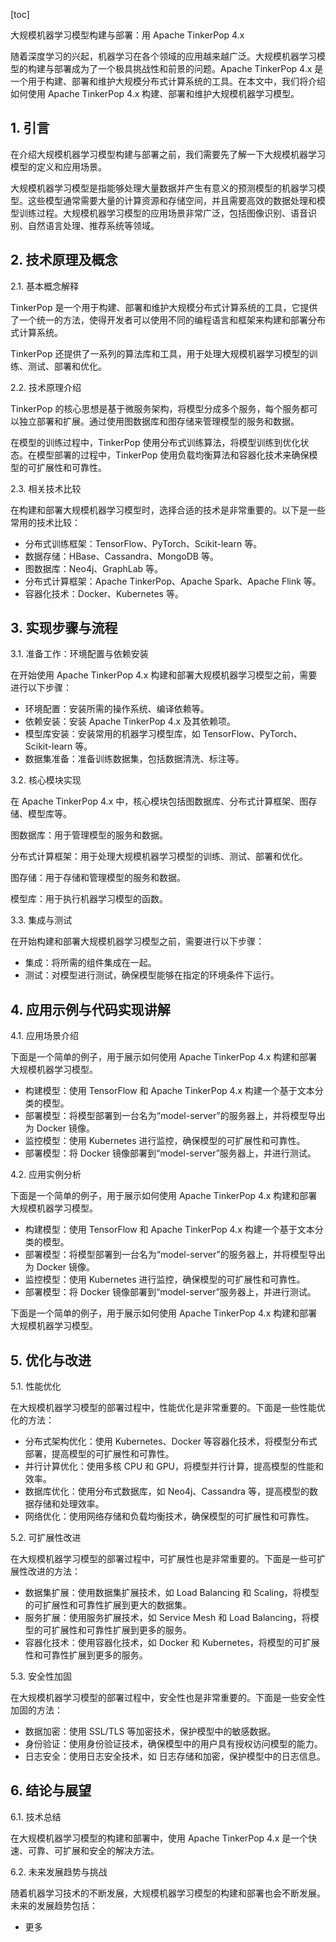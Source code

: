 
[toc]                    
                
                
大规模机器学习模型构建与部署：用 Apache TinkerPop 4.x

随着深度学习的兴起，机器学习在各个领域的应用越来越广泛。大规模机器学习模型的构建与部署成为了一个极具挑战性和前景的问题。Apache TinkerPop 4.x 是一个用于构建、部署和维护大规模分布式计算系统的工具。在本文中，我们将介绍如何使用 Apache TinkerPop 4.x 构建、部署和维护大规模机器学习模型。

## 1. 引言

在介绍大规模机器学习模型构建与部署之前，我们需要先了解一下大规模机器学习模型的定义和应用场景。

大规模机器学习模型是指能够处理大量数据并产生有意义的预测模型的机器学习模型。这些模型通常需要大量的计算资源和存储空间，并且需要高效的数据处理和模型训练过程。大规模机器学习模型的应用场景非常广泛，包括图像识别、语音识别、自然语言处理、推荐系统等领域。

## 2. 技术原理及概念

2.1. 基本概念解释

TinkerPop 是一个用于构建、部署和维护大规模分布式计算系统的工具，它提供了一个统一的方法，使得开发者可以使用不同的编程语言和框架来构建和部署分布式计算系统。

TinkerPop 还提供了一系列的算法库和工具，用于处理大规模机器学习模型的训练、测试、部署和优化。

2.2. 技术原理介绍

TinkerPop 的核心思想是基于微服务架构，将模型分成多个服务，每个服务都可以独立部署和扩展。通过使用图数据库和图存储来管理模型的服务和数据。

在模型的训练过程中，TinkerPop 使用分布式训练算法，将模型训练到优化状态。在模型部署的过程中，TinkerPop 使用负载均衡算法和容器化技术来确保模型的可扩展性和可靠性。

2.3. 相关技术比较

在构建和部署大规模机器学习模型时，选择合适的技术是非常重要的。以下是一些常用的技术比较：

- 分布式训练框架：TensorFlow、PyTorch、Scikit-learn 等。
- 数据存储：HBase、Cassandra、MongoDB 等。
- 图数据库：Neo4j、GraphLab 等。
- 分布式计算框架：Apache TinkerPop、Apache Spark、Apache Flink 等。
- 容器化技术：Docker、Kubernetes 等。

## 3. 实现步骤与流程

3.1. 准备工作：环境配置与依赖安装

在开始使用 Apache TinkerPop 4.x 构建和部署大规模机器学习模型之前，需要进行以下步骤：

- 环境配置：安装所需的操作系统、编译依赖等。
- 依赖安装：安装 Apache TinkerPop 4.x 及其依赖项。
- 模型库安装：安装常用的机器学习模型库，如 TensorFlow、PyTorch、Scikit-learn 等。
- 数据集准备：准备训练数据集，包括数据清洗、标注等。

3.2. 核心模块实现

在 Apache TinkerPop 4.x 中，核心模块包括图数据库、分布式计算框架、图存储、模型库等。

图数据库：用于管理模型的服务和数据。

分布式计算框架：用于处理大规模机器学习模型的训练、测试、部署和优化。

图存储：用于存储和管理模型的服务和数据。

模型库：用于执行机器学习模型的函数。

3.3. 集成与测试

在开始构建和部署大规模机器学习模型之前，需要进行以下步骤：

- 集成：将所需的组件集成在一起。
- 测试：对模型进行测试，确保模型能够在指定的环境条件下运行。

## 4. 应用示例与代码实现讲解

4.1. 应用场景介绍

下面是一个简单的例子，用于展示如何使用 Apache TinkerPop 4.x 构建和部署大规模机器学习模型。

- 构建模型：使用 TensorFlow 和 Apache TinkerPop 4.x 构建一个基于文本分类的模型。
- 部署模型：将模型部署到一台名为“model-server”的服务器上，并将模型导出为 Docker 镜像。
- 监控模型：使用 Kubernetes 进行监控，确保模型的可扩展性和可靠性。
- 部署模型：将 Docker 镜像部署到“model-server”服务器上，并进行测试。

4.2. 应用实例分析

下面是一个简单的例子，用于展示如何使用 Apache TinkerPop 4.x 构建和部署大规模机器学习模型。

- 构建模型：使用 TensorFlow 和 Apache TinkerPop 4.x 构建一个基于文本分类的模型。
- 部署模型：将模型部署到一台名为“model-server”的服务器上，并将模型导出为 Docker 镜像。
- 监控模型：使用 Kubernetes 进行监控，确保模型的可扩展性和可靠性。
- 部署模型：将 Docker 镜像部署到“model-server”服务器上，并进行测试。

下面是一个简单的例子，用于展示如何使用 Apache TinkerPop 4.x 构建和部署大规模机器学习模型。

## 5. 优化与改进

5.1. 性能优化

在大规模机器学习模型的部署过程中，性能优化是非常重要的。下面是一些性能优化的方法：

- 分布式架构优化：使用 Kubernetes、Docker 等容器化技术，将模型分布式部署，提高模型的可扩展性和可靠性。
- 并行计算优化：使用多核 CPU 和 GPU，将模型并行计算，提高模型的性能和效率。
- 数据库优化：使用分布式数据库，如 Neo4j、Cassandra 等，提高模型的数据存储和处理效率。
- 网络优化：使用网络存储和负载均衡技术，确保模型的可扩展性和可靠性。

5.2. 可扩展性改进

在大规模机器学习模型的部署过程中，可扩展性也是非常重要的。下面是一些可扩展性改进的方法：

- 数据集扩展：使用数据集扩展技术，如 Load Balancing 和 Scaling，将模型的可扩展性和可靠性扩展到更大的数据集。
- 服务扩展：使用服务扩展技术，如 Service Mesh 和 Load Balancing，将模型的可扩展性和可靠性扩展到更多的服务。
- 容器化技术：使用容器化技术，如 Docker 和 Kubernetes，将模型的可扩展性和可靠性扩展到更多的服务。

5.3. 安全性加固

在大规模机器学习模型的部署过程中，安全性也是非常重要的。下面是一些安全性加固的方法：

- 数据加密：使用 SSL/TLS 等加密技术，保护模型中的敏感数据。
- 身份验证：使用身份验证技术，确保模型中的用户具有授权访问模型的能力。
- 日志安全：使用日志安全技术，如 日志存储和加密，保护模型中的日志信息。

## 6. 结论与展望

6.1. 技术总结

在大规模机器学习模型的构建和部署中，使用 Apache TinkerPop 4.x 是一个快速、可靠、可扩展和安全的解决方法。

6.2. 未来发展趋势与挑战

随着机器学习技术的不断发展，大规模机器学习模型的构建和部署也会不断发展。未来的发展趋势包括：

- 更多

